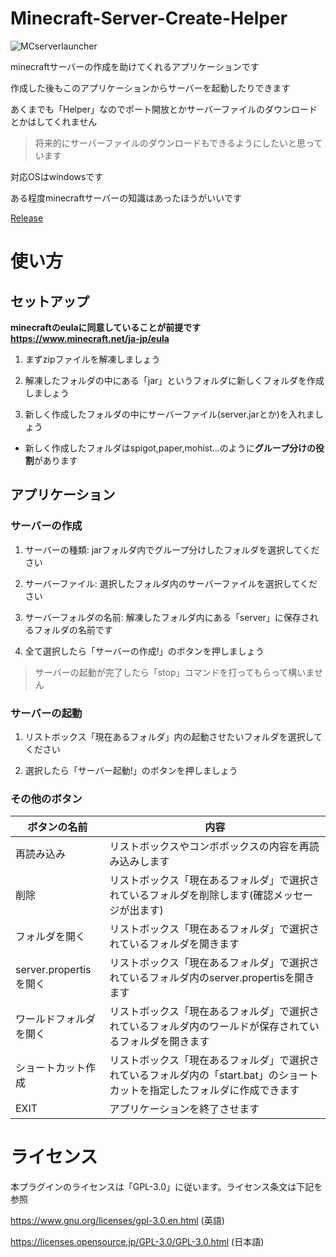 # Minecraft-Server-Create-Helper

![MCserverlauncher](https://user-images.githubusercontent.com/107470858/228180940-f03ef795-4936-4790-8fa6-f8ca0e07d110.svg)


minecraftサーバーの作成を助けてくれるアプリケーションです

作成した後もこのアプリケーションからサーバーを起動したりできます

あくまでも「Helper」なのでポート開放とかサーバーファイルのダウンロードとかはしてくれません

> 将来的にサーバーファイルのダウンロードもできるようにしたいと思っています

対応OSはwindowsです

ある程度minecraftサーバーの知識はあったほうがいいです

[Release](https://github.com/Kyuri-jp/Minecraft-Server-Create-Helper/releases)
# 使い方
## セットアップ
**minecraftのeulaに同意していることが前提です https://www.minecraft.net/ja-jp/eula**

1. まずzipファイルを解凍しましょう

2. 解凍したフォルダの中にある「jar」というフォルダに新しくフォルダを作成しましょう

3. 新しく作成したフォルダの中にサーバーファイル(server.jarとか)を入れましょう

- 新しく作成したフォルダはspigot,paper,mohist...のように**グループ分けの役割**があります

## アプリケーション
### サーバーの作成
1. サーバーの種類: jarフォルダ内でグループ分けしたフォルダを選択してください

2. サーバーファイル: 選択したフォルダ内のサーバーファイルを選択してください

3. サーバーフォルダの名前: 解凍したフォルダ内にある「server」に保存されるフォルダの名前です

4. 全て選択したら「サーバーの作成!」のボタンを押しましょう

> サーバーの起動が完了したら「stop」コマンドを打ってもらって構いません
### サーバーの起動
1. リストボックス「現在あるフォルダ」内の起動させたいフォルダを選択してください

2. 選択したら「サーバー起動!」のボタンを押しましょう
### その他のボタン
|ボタンの名前|内容|
|-|-|
|再読み込み|リストボックスやコンボボックスの内容を再読み込みします|
|削除|リストボックス「現在あるフォルダ」で選択されているフォルダを削除します(確認メッセージが出ます)|
|フォルダを開く|リストボックス「現在あるフォルダ」で選択されているフォルダを開きます|
|server.propertisを開く|リストボックス「現在あるフォルダ」で選択されているフォルダ内のserver.propertisを開きます|
|ワールドフォルダを開く|リストボックス「現在あるフォルダ」で選択されているフォルダ内のワールドが保存されているフォルダを開きます|
|ショートカット作成|リストボックス「現在あるフォルダ」で選択されているフォルダ内の「start.bat」のショートカットを指定したフォルダに作成できます|
|EXIT|アプリケーションを終了させます|
# ライセンス
本プラグインのライセンスは「GPL-3.0」に従います。ライセンス条文は下記を参照

https://www.gnu.org/licenses/gpl-3.0.en.html (英語)

https://licenses.opensource.jp/GPL-3.0/GPL-3.0.html (日本語)


